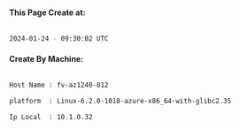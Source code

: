 
   
#### This Page Create at:

```bash

2024-01-24 - 09:30:02 UTC

```

#### Create By Machine:

```bash

Host Name : fv-az1240-812

platform  : Linux-6.2.0-1018-azure-x86_64-with-glibc2.35

Ip Local  : 10.1.0.32

```

